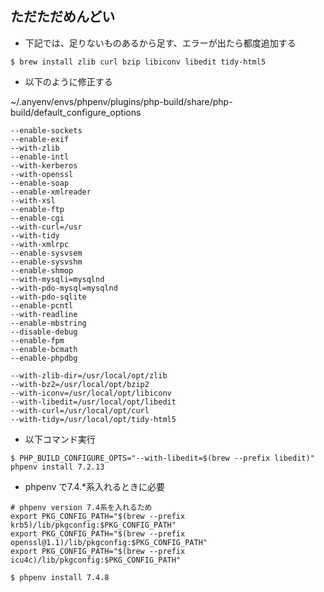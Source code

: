 ## ただただめんどい

- 下記では、足りないものあるから足す、エラーが出たら都度追加する
```shell
$ brew install zlib curl bzip libiconv libedit tidy-html5
```

- 以下のように修正する

~/.anyenv/envs/phpenv/plugins/php-build/share/php-build/default_configure_options
```
--enable-sockets
--enable-exif
--with-zlib
--enable-intl
--with-kerberos
--with-openssl
--enable-soap
--enable-xmlreader
--with-xsl
--enable-ftp
--enable-cgi
--with-curl=/usr
--with-tidy
--with-xmlrpc
--enable-sysvsem
--enable-sysvshm
--enable-shmop
--with-mysqli=mysqlnd
--with-pdo-mysql=mysqlnd
--with-pdo-sqlite
--enable-pcntl
--with-readline
--enable-mbstring
--disable-debug
--enable-fpm
--enable-bcmath
--enable-phpdbg

--with-zlib-dir=/usr/local/opt/zlib
--with-bz2=/usr/local/opt/bzip2
--with-iconv=/usr/local/opt/libiconv
--with-libedit=/usr/local/opt/libedit
--with-curl=/usr/local/opt/curl
--with-tidy=/usr/local/opt/tidy-html5
```

- 以下コマンド実行
```shell
$ PHP_BUILD_CONFIGURE_OPTS="--with-libedit=$(brew --prefix libedit)" phpenv install 7.2.13
```

- phpenv で7.4.*系入れるときに必要
```shell
# phpenv version 7.4系を入れるため
export PKG_CONFIG_PATH="$(brew --prefix krb5)/lib/pkgconfig:$PKG_CONFIG_PATH"
export PKG_CONFIG_PATH="$(brew --prefix openssl@1.1)/lib/pkgconfig:$PKG_CONFIG_PATH"
export PKG_CONFIG_PATH="$(brew --prefix icu4c)/lib/pkgconfig:$PKG_CONFIG_PATH"
```

```shell
$ phpenv install 7.4.8
```